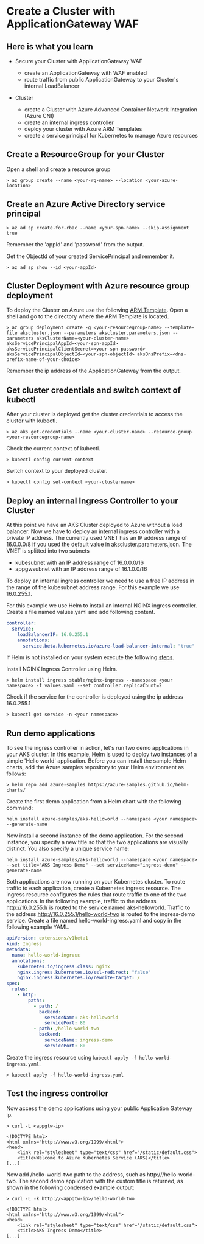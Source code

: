 # Create a Cluster with ApplicationGateway WAF

## Here is what you learn

- Secure your Cluster with ApplicationGateway WAF

  - create an ApplicationGateway with WAF enabled
  - route traffic from public ApplicationGateway to your Cluster's internal LoadBalancer

- Cluster
  - create a Cluster with Azure Advanced Container Network Integration (Azure CNI)
  - create an internal ingress controller
  - deploy your cluster with Azure ARM Templates
  - create a service principal for Kubernetes to manage Azure resources

## Create a ResourceGroup for your Cluster

Open a shell and create a resource group

```Shell
> az group create --name <your-rg-name> --location <your-azure-location>
```

## Create an Azure Active Directory service principal

```Shell
> az ad sp create-for-rbac --name <your-spn-name> --skip-assignment true
```

Remember the 'appId' and 'password' from the output.

Get the ObjectId of your created ServicePrincipal and remember it.

```Shell
> az ad sp show --id <your-appId>
```

## Cluster Deployment with Azure resource group deployment

To deploy the Cluster on Azure use the following [ARM Template](hints/arm-templates/challenge-applicationgateway/akscluster.json).
Open a shell and go to the directory where the ARM Template is located.

```Shell
> az group deployment create -g <your-resourcegroup-name> --template-file akscluster.json --parameters akscluster.parameters.json --parameters aksClusterName=<your-cluster-name> aksServicePrincipalAppId=<your-spn-appId> aksServicePrincipalClientSecret=<your-spn-password> aksServicePrincipalObjectId=<your-spn-objectId> aksDnsPrefix=<dns-prefix-name-of-your-choice>
```

Remember the ip address of the ApplicationGateway from the output.

## Get cluster credentials and switch context of kubectl

After your cluster is deployed get the cluster credentials to access the cluster with kubectl.

```Shell
> az aks get-credentials --name <your-cluster-name> --resource-group <your-resourcegroup-name>
```

Check the current context of kubectl.

```Shell
> kubectl config current-context
```

Switch context to your deployed cluster.

```Shell
> kubectl config set-context <your-clustername>
```

## Deploy an internal Ingress Controller to your Cluster

At this point we have an AKS Cluster deployed to Azure without a load balancer.
Now we have to deploy an internal ingress controller with a private IP address.
The currently used VNET has an IP address range of 16.0.0.0/8 if you used the default value in akscluster.parameters.json.
The VNET is splitted into two subnets

- kubesubnet with an IP address range of 16.0.0.0/16
- appgwsubnet with an IP address range of 16.1.0.0/16

To deploy an internal ingress controller we need to use a free IP address in the range of the kubesubnet address range.
For this example we use 16.0.255.1.

For this example we use Helm to install an internal NGINX ingress controller.
Create a file named values.yaml and add following content.

```yaml
controller:
  service:
    loadBalancerIP: 16.0.255.1
    annotations:
      service.beta.kubernetes.io/azure-load-balancer-internal: "true"
```

If Helm is not installed on your system execute the following [steps](https://docs.helm.sh/using_helm/#installing-helm).

Install NGINX Ingress Controller using Helm.

```Shell
> helm install ingress stable/nginx-ingress --namespace <your namespace> -f values.yaml --set controller.replicaCount=2
```

Check if the service for the controller is deployed using the ip address 16.0.255.1

```Shell
> kubectl get service -n <your namespace>
```

## Run demo applications

To see the ingress controller in action, let's run two demo applications in your AKS cluster. In this example, Helm is used to deploy two instances of a simple 'Hello world' application.
Before you can install the sample Helm charts, add the Azure samples repository to your Helm environment as follows:

```Shell
> helm repo add azure-samples https://azure-samples.github.io/helm-charts/
```

Create the first demo application from a Helm chart with the following command:

```Shell
helm install azure-samples/aks-helloworld --namespace <your namespace> --generate-name
```

Now install a second instance of the demo application. For the second instance, you specify a new title so that the two applications are visually distinct. You also specify a unique service name:

```Shell
helm install azure-samples/aks-helloworld --namespace <your namespace> --set title="AKS Ingress Demo" --set serviceName="ingress-demo" --generate-name
```

Both applications are now running on your Kubernetes cluster. To route traffic to each application, create a Kubernetes ingress resource. The ingress resource configures the rules that route traffic to one of the two applications.
In the following example, traffic to the address http://16.0.255.1/ is routed to the service named aks-helloworld. Traffic to the address http://16.0.255.1/hello-world-two is routed to the ingress-demo service.
Create a file named hello-world-ingress.yaml and copy in the following example YAML.

```yaml
apiVersion: extensions/v1beta1
kind: Ingress
metadata:
  name: hello-world-ingress
  annotations:
    kubernetes.io/ingress.class: nginx
    nginx.ingress.kubernetes.io/ssl-redirect: "false"
    nginx.ingress.kubernetes.io/rewrite-target: /
spec:
  rules:
    - http:
        paths:
          - path: /
            backend:
              serviceName: aks-helloworld
              servicePort: 80
          - path: /hello-world-two
            backend:
              serviceName: ingress-demo
              servicePort: 80
```

Create the ingress resource using `kubectl apply -f hello-world-ingress.yaml`.

```Shell
> kubectl apply -f hello-world-ingress.yaml
```

## Test the ingress controller

Now access the demo applications using your public Application Gateway ip.

```Shell
> curl -L <appgtw-ip>

<!DOCTYPE html>
<html xmlns="http://www.w3.org/1999/xhtml">
<head>
    <link rel="stylesheet" type="text/css" href="/static/default.css">
    <title>Welcome to Azure Kubernetes Service (AKS)</title>
[...]
```

Now add /hello-world-two path to the address, such as http://<appgtw-ip>/hello-world-two. The second demo application with the custom title is returned, as shown in the following condensed example output:

```
> curl -L -k http://<appgtw-ip>/hello-world-two

<!DOCTYPE html>
<html xmlns="http://www.w3.org/1999/xhtml">
<head>
    <link rel="stylesheet" type="text/css" href="/static/default.css">
    <title>AKS Ingress Demo</title>
[...]
```
